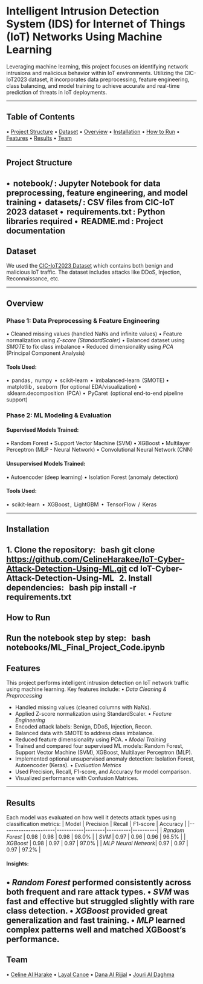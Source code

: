 # Intelligent Intrusion Detection System (IDS) for Internet of Things (IoT) Networks Using Machine Learning
Leveraging machine learning, this project focuses on identifying network intrusions and malicious behavior within IoT environments. Utilizing the CIC-IoT2023 dataset, it incorporates data preprocessing, feature engineering, class balancing, and model training to achieve accurate and real-time prediction of threats in IoT deployments.


---

## Table of Contents
•⁠  ⁠[Project Structure](#project-structure)
•⁠  ⁠[Dataset](#dataset)
•⁠  ⁠[Overview](#overview)
•⁠  ⁠[Installation](#installation)
•⁠  ⁠[How to Run](#how-to-run)
•⁠  ⁠[Features](#features)
•⁠  ⁠[Results](#results)
•⁠  ⁠[Team](#team)

---
## Project Structure
•⁠  ⁠⁠ notebook/ ⁠: Jupyter Notebook for data preprocessing, feature engineering, and model training
•⁠  ⁠⁠ datasets/ ⁠: CSV files from CIC-IoT 2023 dataset
•⁠  ⁠⁠ requirements.txt ⁠: Python libraries required
•⁠  ⁠⁠ README.md ⁠: Project documentation
---
## Dataset

We used the [CIC-IoT2023 Dataset](https://www.unb.ca/cic/datasets/iotdataset-2023.html) which contains both benign and malicious IoT traffic. The dataset includes attacks like DDoS, Injection, Reconnaissance, etc.

---
## Overview
### Phase 1: Data Preprocessing & Feature Engineering

•⁠  ⁠Cleaned missing values (handled NaNs and infinite values)
•⁠  ⁠Feature normalization using *Z-score (StandardScaler)*
•⁠  ⁠Balanced dataset using *SMOTE* to fix class imbalance
•⁠  ⁠Reduced dimensionality using *PCA* (Principal Component Analysis)

#### Tools Used:
•⁠  ⁠⁠ pandas ⁠, ⁠ numpy ⁠
•⁠  ⁠⁠ scikit-learn ⁠
•⁠  ⁠⁠ imbalanced-learn ⁠ (SMOTE)
•⁠  ⁠⁠ matplotlib ⁠, ⁠ seaborn ⁠ (for optional EDA/visualization)
•⁠  ⁠⁠ sklearn.decomposition ⁠ (PCA)
•⁠  ⁠⁠ PyCaret ⁠ (optional end-to-end pipeline support)

### Phase 2: ML Modeling & Evaluation

#### Supervised Models Trained:
•⁠  ⁠Random Forest
•⁠  ⁠Support Vector Machine (SVM)
•⁠  ⁠XGBoost
•⁠  ⁠Multilayer Perceptron (MLP - Neural Network)
•⁠  ⁠Convolutional Neural Network (CNN)

#### Unsupervised Models Trained:
•⁠  ⁠Autoencoder (deep learning)
•⁠  ⁠Isolation Forest (anomaly detection)

#### Tools Used:
•⁠  ⁠⁠ scikit-learn ⁠
•⁠  ⁠⁠ XGBoost ⁠, ⁠ LightGBM ⁠
•⁠  ⁠⁠ TensorFlow ⁠ / ⁠ Keras ⁠

---
## Installation
1.⁠ ⁠Clone the repository:
⁠  bash
git clone https://github.com/CelineHarakee/IoT-Cyber-Attack-Detection-Using-ML.git
cd IoT-Cyber-Attack-Detection-Using-ML
 ⁠
2.⁠ ⁠Install dependencies:
⁠  bash
pip install -r requirements.txt
 ⁠
---
## How to Run
Run the notebook step by step: 
⁠  bash
notebooks/ML_Final_Project_Code.ipynb 
 ⁠
--- 
## Features
This project performs intelligent intrusion detection on IoT network traffic using machine learning. Key features include:
•⁠  ⁠*Data Cleaning & Preprocessing*
  - Handled missing values (cleaned columns with NaNs).
  - Applied Z-score normalization using StandardScaler.
•⁠  ⁠*Feature Engineering*
  - Encoded attack labels: Benign, DDoS, Injection, Recon.
  - Balanced data with SMOTE to address class imbalance.
  - Reduced feature dimensionality using PCA.
•⁠  ⁠*Model Training*
  - Trained and compared four supervised ML models: Random Forest, Support Vector Machine (SVM), XGBoost, Multilayer Perceptron (MLP).
  - Implemented optional unsupervised anomaly detection: Isolation Forest, Autoencoder (Keras).
•⁠  ⁠*Evaluation Metrics*
  - Used Precision, Recall, F1-score, and Accuracy for model comparison.
  - Visualized performance with Confusion Matrices.
---
## Results
Each model was evaluated on how well it detects attack types using classification metrics:
| Model                | Precision | Recall | F1-score | Accuracy |
|----------------------|-----------|--------|----------|----------|
| *Random Forest*     | 0.98      | 0.98   | 0.98     | 98.0%    |
| *SVM*               | 0.97      | 0.96   | 0.96     | 96.5%    |
| *XGBoost*           | 0.98      | 0.97   | 0.97     | 97.0%    |
| *MLP Neural Network*| 0.97      | 0.97   | 0.97     | 97.2%    |

#### Insights:
•⁠  ⁠*Random Forest* performed consistently across both frequent and rare attack types.
•⁠  ⁠*SVM* was fast and effective but struggled slightly with rare class detection.
•⁠  ⁠*XGBoost* provided great generalization and fast training.
•⁠  ⁠*MLP* learned complex patterns well and matched XGBoost’s performance.
---
## Team
•⁠  ⁠[Celine Al Harake](https://github.com/CelineHarakee)
•⁠  ⁠[Layal Canoe](https://github.com/layalcanoe)
•⁠  ⁠[Dana Al Rijjal](https://github.com/daaalrijjal)
•⁠  ⁠[Jouri Al Daghma](https://github.com/Jourialdagh)
